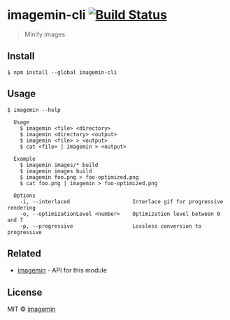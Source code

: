 # imagemin-cli [![Build Status](https://img.shields.io/travis/imagemin-cli/imagemin-cli.svg)](https://travis-ci.org/imagemin-cli/imagemin-cli)

> Minify images


## Install

```
$ npm install --global imagemin-cli
```


## Usage

```
$ imagemin --help

  Usage
    $ imagemin <file> <directory>
    $ imagemin <directory> <output>
    $ imagemin <file> > <output>
    $ cat <file> | imagemin > <output>

  Example
    $ imagemin images/* build
    $ imagemin images build
    $ imagemin foo.png > foo-optimized.png
    $ cat foo.png | imagemin > foo-optimized.png

  Options
    -i, --interlaced                    Interlace gif for progressive rendering
    -o, --optimizationLevel <number>    Optimization level between 0 and 7
    -p, --progressive                   Lossless conversion to progressive
```


## Related

- [imagemin](https://github.com/imagemin/imagemin) - API for this module


## License

MIT © [imagemin](https://github.com/imagemin)
